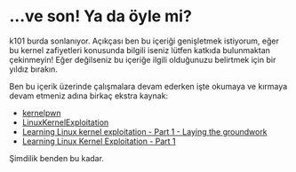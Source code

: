 # ...ve son! Ya da öyle mi?
k101 burda sonlanıyor. Açıkçası ben bu içeriği genişletmek istiyorum, eğer bu kernel zafiyetleri
konusunda bilgili iseniz lütfen katkıda bulunmaktan çekinmeyin! Eğer değilseniz bu içeriğe
ilgili olduğunuzu belirtmek için bir yıldız bırakın.

Ben bu içerik üzerinde çalışmalara devam ederken işte okumaya ve kırmaya devam etmeniz adına birkaç
ekstra kaynak:
- [kernelpwn](https://github.com/smallkirby/kernelpwn)
- [LinuxKernelExploitation](https://github.com/MaherAzzouzi/LinuxKernelExploitation)
- [Learning Linux kernel exploitation - Part 1 - Laying the groundwork](https://0x434b.dev/dabbling-with-linux-kernel-exploitation-ctf-challenges-to-learn-the-ropes/)
- [Learning Linux Kernel Exploitation - Part 1](https://lkmidas.github.io/posts/20210123-linux-kernel-pwn-part-1/)

Şimdilik benden bu kadar.
